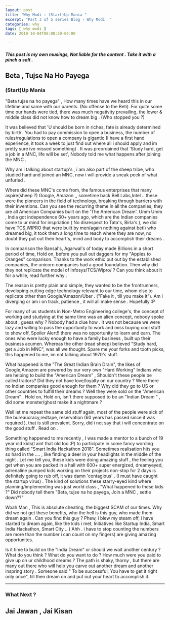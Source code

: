 ```yaml
---
layout: post
title: "Why Modi : (Start)Up Mania "
excerpt: "Part 3 of 5 series Blog - Why Modi  "
categories: why
tags: [ why modi ]
date: 2018-10-04T08:08:50-04:00

---
```


##### This post is my own musings, Not liable for the content . Take it with a pinch a salt .



## Beta , Tujse Na Ho Payega

### (Start)Up Mania


"Beta tujse na ho payega" , How many times have we heard this in our lifetime and same with our parents. (No offense to the Beti). For quite some time our hands were tied, there was much negativity prevailing, the lower & middle class did not know how to dream big . (Who stopped you ?)

It was believed that 'U should be born in riches, fate is already determined by birth'. You had to pay commission to open a business, the number of rules/regulations to open a company is gigantic (I have a first hand experience, it took a week to just find out where all i should apply and im pretty sure ive missed something) . It was preordained that 'Study hard, get a job in a MNC, life will be set', Nobody told me what happens after joining the MNC .

Why am i talking about startup's , i am also part of the sheep tribe, who studied hard and joined an MNC, now i will provide a sneak peek of what unfurled .

Where did these MNC's come from, the famous enterprises that many aspire(sheep ?) Google, Amazon ,, sometime back Bell Labs,Intel .. these were the pioneers in the field of technology, breaking through barriers with their inventions. Can you see the recurring theme in all the companies, they are all American Companies built on the 'The American Dream'. Umm Umm , India got independence 60+ years ago, which are the Indian companies come to ur mind for inspriation ( No disrespect to Tata's, Birla's ), we did have TCS,WIPRO that were built by men(again nothing against beti) who dreamed big, it took them a long time to reach where they are now, no doubt they put out their heart's, mind and body to accomplish their dreams .

In comparison the Bansal's, Agarwal's of today made Billions in a short period of time,  Hold on, before you pull out daggers for my "Apples to Oranges"  comparison. Thanks to the work ethic put out by the established companies, the unicorn companies had a good foundation. Then why did they not replicate the model of Infosys/TCS/Wipro/ ? Can you think about it for a while, read further why .

The reason is pretty plain and simple, they wanted to be the frontrunners, developing cutting edge technology relevant to our time, whom else to replicate other than Google/Amazon/Uber . ("Fake it , till you make it"). Am i diverging or am i on track, patience , it will all make sense . Hopefully :P

For many of us students in Non-Metro Engineering college's, the concept of working and studying at the same time was an alien concept, nobody spoke about , guess why ? Nobody had a clue how . It was not because we were lazy and willing to pass the opportunity to work and miss buying cool stuff to show off,  Spoiler Alert!! there was no opportunity to learn and earn. The ones who were lucky enough to have a family business , built up their business acumen. Whereas the other (read sheep) believed "Study hard, get a Job in MNC", was all we thought.  Spare me your forks and tooth picks, this happened to me, im not talking about 1970's stuff.

What happened is the "The Great Indian Brain Drain", the likes of Google,Amazon are powered by our very own "Hard Working" Indians who are helping to build the  "American Dream" , Shouldn't these people be called traitors? Did they not have love/loyalty on our country ? Were there no Indian companies good enough for them ? Why did they go to US or other countries to fulfill their dreams ?  Well they were sold on the "American Dream" . Hold on, Hold on, Isn't there supposed to be an "Indian Dream " , did some monster/ghost make it a nightmare ?

Well let me repeat the same old stuff again, most of the people were sick of the bureaucracy,redtape, reservation (60 years has passed since it was required ), that is still prevalent. Sorry, did i not say that i will concentrate on the good stuff . Read on .

Something happened to me recently , I was made a mentor to a bunch of 19 year old kids(I aint that old too :P) to participate in some fancy wording thing called "Smart India Hackathon 2018". Sometimes realisation hits you so hard in the .... , like finding a deer in your headlights in the middle of the night . Let me tell you, these kids were doing amazing stuff , the feeling you get when you are packed in a hall with 600+ super energized, dreamyeyed, adrenaline pumped kids working on their projects non-stop for 2 days is definitely going to rub off, it was damn 'contagious' . (I must have caught the startup virus) . The kind of solutions these starry-eyed kind where planning/implementing was just world class , "What happened to these kids ?" Did nobody tell them  "Beta, tujse na ho payega, Join a MNC , settle down??"

Woah Man , This is absolute cheating, the biggest SCAM of our times. Why did we not get these benefits, who the hell is this guy, who made them dream again . Can you find this guy ?  Phew, i blew my steam off, i have started to dream again, like the kids i met, Initiatives like Startup India, Smart India Hackathon, Smart City .. ( Ahh . i have to stop counting the numbers are more than the number i can count on my fingers) are giving amazing opportunites.

Is it time to build on the "India Dream" or should we wait another century ?  What do you think ? What do you want to do ? How much were you paid to give up on ur childhood dreams ? The path is shaky, thorny , but there are many out there who will help you carve out another dream and another inspring story . Someone said " To be successful, You have to get it right only once", till then dream on and put out your heart to accomplish it.

---


### What Next ?

## Jai Jawan , Jai Kisan
